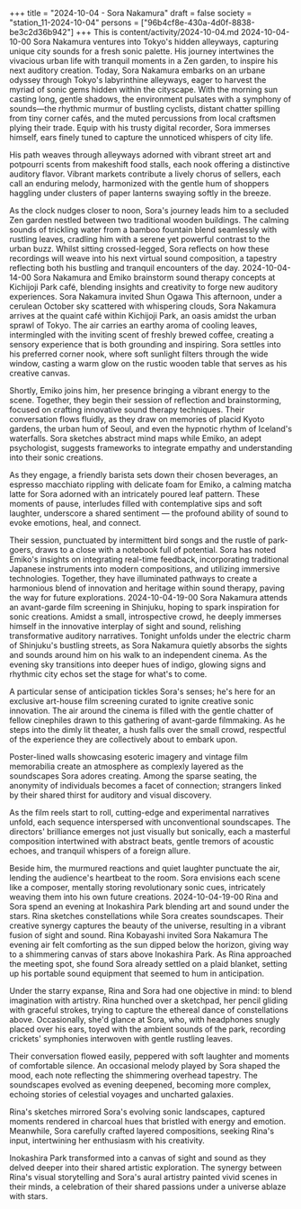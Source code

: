 +++
title = "2024-10-04 - Sora Nakamura"
draft = false
society = "station_11-2024-10-04"
persons = ["96b4cf8e-430a-4d0f-8838-be3c2d36b942"]
+++
This is content/activity/2024-10-04.md
2024-10-04-10-00
Sora Nakamura ventures into Tokyo's hidden alleyways, capturing unique city sounds for a fresh sonic palette. His journey intertwines the vivacious urban life with tranquil moments in a Zen garden, to inspire his next auditory creation.
Today, Sora Nakamura embarks on an urbane odyssey through Tokyo's labyrinthine alleyways, eager to harvest the myriad of sonic gems hidden within the cityscape. With the morning sun casting long, gentle shadows, the environment pulsates with a symphony of sounds—the rhythmic murmur of bustling cyclists, distant chatter spilling from tiny corner cafés, and the muted percussions from local craftsmen plying their trade. Equip with his trusty digital recorder, Sora immerses himself, ears finely tuned to capture the unnoticed whispers of city life.

His path weaves through alleyways adorned with vibrant street art and potpourri scents from makeshift food stalls, each nook offering a distinctive auditory flavor. Vibrant markets contribute a lively chorus of sellers, each call an enduring melody, harmonized with the gentle hum of shoppers haggling under clusters of paper lanterns swaying softly in the breeze.

As the clock nudges closer to noon, Sora's journey leads him to a secluded Zen garden nestled between two traditional wooden buildings. The calming sounds of trickling water from a bamboo fountain blend seamlessly with rustling leaves, cradling him with a serene yet powerful contrast to the urban buzz. Whilst sitting crossed-legged, Sora reflects on how these recordings will weave into his next virtual sound composition, a tapestry reflecting both his bustling and tranquil encounters of the day.
2024-10-04-14-00
Sora Nakamura and Emiko brainstorm sound therapy concepts at Kichijoji Park café, blending insights and creativity to forge new auditory experiences.
Sora Nakamura invited Shun Ogawa
This afternoon, under a cerulean October sky scattered with whispering clouds, Sora Nakamura arrives at the quaint café within Kichijoji Park, an oasis amidst the urban sprawl of Tokyo. The air carries an earthy aroma of cooling leaves, intermingled with the inviting scent of freshly brewed coffee, creating a sensory experience that is both grounding and inspiring. Sora settles into his preferred corner nook, where soft sunlight filters through the wide window, casting a warm glow on the rustic wooden table that serves as his creative canvas.

Shortly, Emiko joins him, her presence bringing a vibrant energy to the scene. Together, they begin their session of reflection and brainstorming, focused on crafting innovative sound therapy techniques. Their conversation flows fluidly, as they draw on memories of placid Kyoto gardens, the urban hum of Seoul, and even the hypnotic rhythm of Iceland's waterfalls. Sora sketches abstract mind maps while Emiko, an adept psychologist, suggests frameworks to integrate empathy and understanding into their sonic creations.

As they engage, a friendly barista sets down their chosen beverages, an espresso macchiato rippling with delicate foam for Emiko, a calming matcha latte for Sora adorned with an intricately poured leaf pattern. These moments of pause, interludes filled with contemplative sips and soft laughter, underscore a shared sentiment — the profound ability of sound to evoke emotions, heal, and connect. 

Their session, punctuated by intermittent bird songs and the rustle of park-goers, draws to a close with a notebook full of potential. Sora has noted Emiko's insights on integrating real-time feedback, incorporating traditional Japanese instruments into modern compositions, and utilizing immersive technologies. Together, they have illuminated pathways to create a harmonious blend of innovation and heritage within sound therapy, paving the way for future explorations.
2024-10-04-19-00
Sora Nakamura attends an avant-garde film screening in Shinjuku, hoping to spark inspiration for sonic creations. Amidst a small, introspective crowd, he deeply immerses himself in the innovative interplay of sight and sound, relishing transformative auditory narratives.
Tonight unfolds under the electric charm of Shinjuku's bustling streets, as Sora Nakamura quietly absorbs the sights and sounds around him on his walk to an independent cinema. As the evening sky transitions into deeper hues of indigo, glowing signs and rhythmic city echos set the stage for what's to come. 

A particular sense of anticipation tickles Sora's senses; he's here for an exclusive art-house film screening curated to ignite creative sonic innovation. The air around the cinema is filled with the gentle chatter of fellow cinephiles drawn to this gathering of avant-garde filmmaking. As he steps into the dimly lit theater, a hush falls over the small crowd, respectful of the experience they are collectively about to embark upon. 

Poster-lined walls showcasing esoteric imagery and vintage film memorabilia create an atmosphere as complexly layered as the soundscapes Sora adores creating. Among the sparse seating, the anonymity of individuals becomes a facet of connection; strangers linked by their shared thirst for auditory and visual discovery.

As the film reels start to roll, cutting-edge and experimental narratives unfold, each sequence interspersed with unconventional soundscapes. The directors' brilliance emerges not just visually but sonically, each a masterful composition intertwined with abstract beats, gentle tremors of acoustic echoes, and tranquil whispers of a foreign allure. 

Beside him, the murmured reactions and quiet laughter punctuate the air, lending the audience's heartbeat to the room. Sora envisions each scene like a composer, mentally storing revolutionary sonic cues, intricately weaving them into his own future creations.
2024-10-04-19-00
Rina and Sora spend an evening at Inokashira Park blending art and sound under the stars. Rina sketches constellations while Sora creates soundscapes. Their creative synergy captures the beauty of the universe, resulting in a vibrant fusion of sight and sound.
Rina Kobayashi invited Sora Nakamura
The evening air felt comforting as the sun dipped below the horizon, giving way to a shimmering canvas of stars above Inokashira Park. As Rina approached the meeting spot, she found Sora already settled on a plaid blanket, setting up his portable sound equipment that seemed to hum in anticipation.

Under the starry expanse, Rina and Sora had one objective in mind: to blend imagination with artistry. Rina hunched over a sketchpad, her pencil gliding with graceful strokes, trying to capture the ethereal dance of constellations above. Occasionally, she'd glance at Sora, who, with headphones snugly placed over his ears, toyed with the ambient sounds of the park, recording crickets' symphonies interwoven with gentle rustling leaves.

Their conversation flowed easily, peppered with soft laughter and moments of comfortable silence. An occasional melody played by Sora shaped the mood, each note reflecting the shimmering overhead tapestry. The soundscapes evolved as evening deepened, becoming more complex, echoing stories of celestial voyages and uncharted galaxies.

Rina's sketches mirrored Sora's evolving sonic landscapes, captured moments rendered in charcoal hues that bristled with energy and emotion. Meanwhile, Sora carefully crafted layered compositions, seeking Rina's input, intertwining her enthusiasm with his creativity.

Inokashira Park transformed into a canvas of sight and sound as they delved deeper into their shared artistic exploration. The synergy between Rina's visual storytelling and Sora's aural artistry painted vivid scenes in their minds, a celebration of their shared passions under a universe ablaze with stars.
